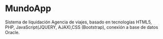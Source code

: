 # MundoApp
 Sistema de liquidación Agencia de viajes, basado en tecnologías HTML5, PHP, JavaScript(JQUERY, AJAX),CSS (Bootstrap), conexión a base de datos Oracle.

